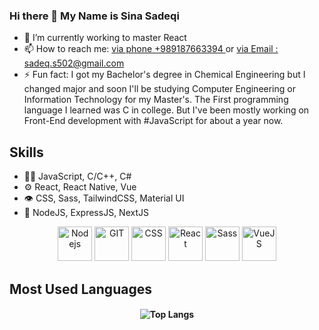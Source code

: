 ### Hi there 👋 My Name is Sina Sadeqi 
<ul>
  <li> 🌱 I’m currently working to master React </li>
  <li> 📫 How to reach me: <u text-decoration='underline'>via phone +989187663394 </u> or <u> via Email : sadeq.s502@gmail.com </u> </li>  
  <li> ⚡ Fun fact: I got my Bachelor's degree in Chemical Engineering but I changed major and soon I'll be studying Computer Engineering or Information Technology for my Master's.
  The First programming language I learned was C in college. But I've been mostly working on Front-End development with #JavaScript for about a year now.</li>  
</ul>

## Skills
<ul>
  <li> 👨‍💻 JavaScript, C/C++, C# </li>
  <li> ⚙️ React, React Native, Vue </li>
  <li> 👁️ CSS, Sass, TailwindCSS, Material UI </li>
  <li> 💽 NodeJS, ExpressJS, NextJS </li>
</ul>

<p align="center"> 
<img src="https://www.vectorlogo.zone/logos/nodejs/nodejs-icon.svg" alt="Nodejs" width="55" height="55"/>
   <img src="https://www.vectorlogo.zone/logos/git-scm/git-scm-icon.svg" alt="GIT" width="55" height="55"/> 
  <img src="https://www.vectorlogo.zone/logos/w3_css/w3_css-icon.svg" alt="CSS" width="55" height="55"/> 
  <img src="https://www.vectorlogo.zone/logos/reactjs/reactjs-icon.svg" alt="React" width="55" height="55"/> 
  <img src="https://www.vectorlogo.zone/logos/sass-lang/sass-lang-icon.svg" alt="Sass" width="55" height="55"/> 
  <img src="https://www.vectorlogo.zone/logos/vuejs/vuejs-icon.svg" alt="VueJS" width="55" height="55"/> 
    
</p>


## Most Used Languages
<h4 align="center">
  
![Top Langs](https://github-readme-stats.vercel.app/api/top-langs/?username=Cimorexave&hide=html&theme=dracula)

</h4>


<!--
- 🔭 I’m currently working on ...
- 🌱 I’m currently learning ...
- 👯 I’m looking to collaborate on ...
- 🤔 I’m looking for help with ...
- 💬 Ask me about ...
- 📫 How to reach me: ...
- 😄 Pronouns: ...
- ⚡ Fun fact: ...
-->
